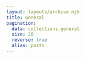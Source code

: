 ```yaml
---
layout: layouts/archive.njk
title: General
pagination:
  data: collections.general
  size: 20
  reverse: true
  alias: posts
---
```


